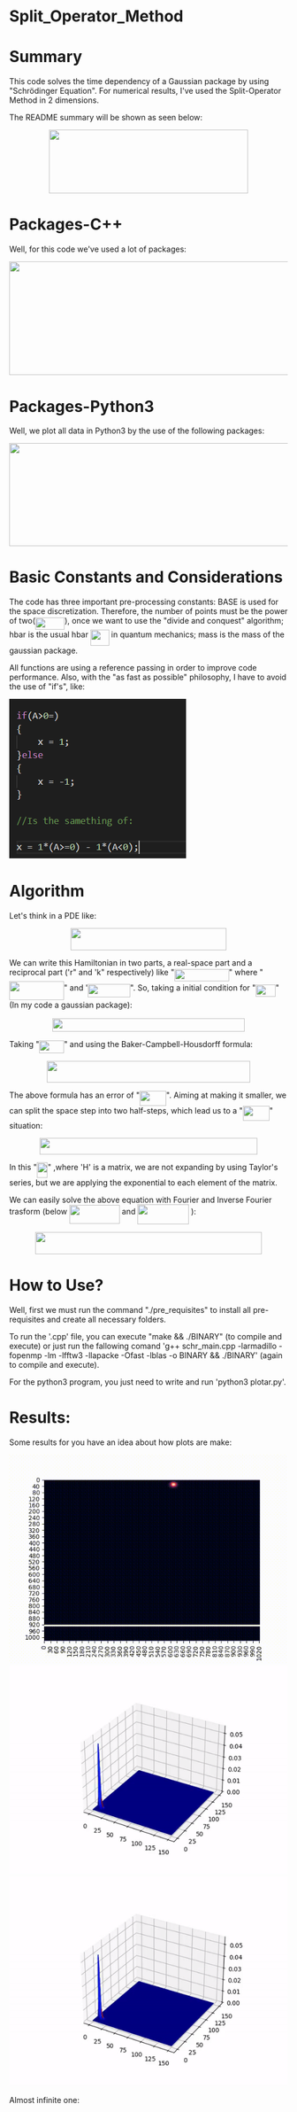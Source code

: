 # Split_Operator_Method

# Summary

This code solves the time dependency of a Gaussian package by using "Schrödinger  Equation". For numerical results, I've used the Split-Operator Method in 2 dimensions.

The README summary will be shown as seen below:

<p align="center"><img src="/tex/ca7bbcfc06e90bbbb2599b398b8b2075.svg?invert_in_darkmode&sanitize=true" align=middle width=359.22475545pt height=115.06849364999998pt/></p>

# Packages-C++
Well, for this code we've used a lot of packages:
<p align="center"><img src="/tex/26ba1b35fdd4f0f6fec154645331119c.svg?invert_in_darkmode&sanitize=true" align=middle width=675.61699095pt height=205.29680985pt/></p>

# Packages-Python3
Well, we plot all data in Python3 by the use of the following packages:

<p align="center"><img src="/tex/5285939929b9f406f3e79a4fed1ea353.svg?invert_in_darkmode&sanitize=true" align=middle width=675.61703715pt height=185.57078264999998pt/></p>

# Basic Constants and Considerations 
The code has three important pre-processing constants: 
BASE is used for the space discretization. Therefore, the number of points must be the power of two(<img src="/tex/ca5b0a2028e3571d911e4fd5ea301a66.svg?invert_in_darkmode&sanitize=true" align=middle width=53.262831599999984pt height=22.465723500000017pt/>), once we want to use the "divide and conquest" algorithm; hbar is the usual hbar <img src="/tex/7fb5a0da6f3b27af9ce94b52af075052.svg?invert_in_darkmode&sanitize=true" align=middle width=33.66627329999999pt height=28.92634470000001pt/> in quantum mechanics; mass is the mass of the gaussian package.

All functions are using a reference passing in order to improve code performance. Also, with the "as fast as possible" philosophy, I have to avoid the use of "if's", like:

![Comaparision](comp.png)

# Algorithm

Let's think in a PDE like:

<p align="center"><img src="/tex/3eef763b3891cc1b33c590cb78f05974.svg?invert_in_darkmode&sanitize=true" align=middle width=281.56922145pt height=40.11819404999999pt/></p>

We can write this Hamiltonian in two parts, a real-space part and a reciprocal part ('r" and 'k" respectively) like "<img src="/tex/0a2aa24f45ff52f5fef3e9a7d9bc1b20.svg?invert_in_darkmode&sanitize=true" align=middle width=98.88298694999997pt height=22.465723500000017pt/>" where "<img src="/tex/83a21f7a8c4d5ab4a44f6653c07462b5.svg?invert_in_darkmode&sanitize=true" align=middle width=98.86921274999999pt height=33.45973289999998pt/>" and '<img src="/tex/1a4b9cc06116da2789e3d8044d57acde.svg?invert_in_darkmode&sanitize=true" align=middle width=76.6741866pt height=24.65753399999998pt/>". So, taking a initial condition for "<img src="/tex/1c899e1c767eb4eac89facb5d1f2cb0d.svg?invert_in_darkmode&sanitize=true" align=middle width=36.07293689999999pt height=21.18721440000001pt/>" (In my code a gaussian package):

<p align="center"><img src="/tex/92b67306e0e9e6e2aa6c52fa9066970b.svg?invert_in_darkmode&sanitize=true" align=middle width=348.49030095pt height=23.6529876pt/></p>

Taking "<img src="/tex/ef16ee29cc72048df1bd5d3e88675505.svg?invert_in_darkmode&sanitize=true" align=middle width=44.62890134999999pt height=22.831056599999986pt/>" and using the Baker-Campbell-Housdorff formula:
<p align="center"><img src="/tex/82209986de72a2fa350433f89720bf10.svg?invert_in_darkmode&sanitize=true" align=middle width=367.42210725pt height=39.452455349999994pt/></p>

The above formula has an error of "<img src="/tex/2ad4fa62e890e7471af78fd2eebd4a2d.svg?invert_in_darkmode&sanitize=true" align=middle width=48.195394499999985pt height=26.76175259999998pt/>". Aiming at making it smaller, we can split the space step into two half-steps, which lead us to a "<img src="/tex/b876e42142198eef54b7bbc7ae63a804.svg?invert_in_darkmode&sanitize=true" align=middle width=48.195394499999985pt height=26.76175259999998pt/>" situation:

<p align="center"><img src="/tex/584808948b48b262c9bb2755389de9fc.svg?invert_in_darkmode&sanitize=true" align=middle width=394.4696052pt height=29.77187565pt/></p>

In this "<img src="/tex/b82909b02a40877fd70c2350d229b92a.svg?invert_in_darkmode&sanitize=true" align=middle width=19.30029914999999pt height=27.6567522pt/>" ,where 'H' is a matrix, we are not expanding by using Taylor's series, but we are applying the exponential to each element of the matrix.

We can easily solve the above equation with Fourier and Inverse Fourier trasform (below <img src="/tex/5815709515a245ef0734c68053c5128b.svg?invert_in_darkmode&sanitize=true" align=middle width=91.17132089999998pt height=34.063933200000015pt/> and <img src="/tex/ac2cd6f31708991900e2154f7b667b66.svg?invert_in_darkmode&sanitize=true" align=middle width=92.54120204999998pt height=36.52973610000002pt/> ):
<p align="center"><img src="/tex/a0e4525bc93f3d59716e6ef470d05104.svg?invert_in_darkmode&sanitize=true" align=middle width=409.86834239999996pt height=39.452455349999994pt/></p>

# How to Use?
Well, first we must run the command "./pre\_requisites" to install all pre-requisites and create all necessary folders.

To run the '.cpp' file, you can execute "make && ./BINARY" (to compile and execute)  or just run the fallowing comand 'g++ schr\_main.cpp -larmadillo -fopenmp -lm -lfftw3 -llapacke -Ofast -lblas -o BINARY && ./BINARY' (again to compile and execute).

For the python3 program, you just need to write and run 'python3 plotar.py'.

# Results:

Some results for you have an idea about how plots are make:

![Comaparision](figures/Pacote_500s_0.4.gif)
![Comaparision](figures/3dbarrier.gif)
![Comaparision](figures/giant_potential.gif)

Almost infinite one:


